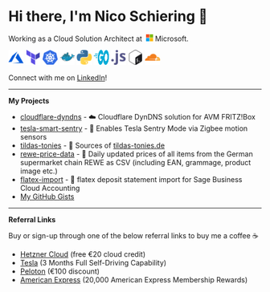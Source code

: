 # Hi there, I'm Nico Schiering 👋

Working as a Cloud Solution Architect at&nbsp;&nbsp;<img style="display: inline; height: 1em; width: auto;" src="/images/microsoft-icon.svg" alt="Microsoft" /> Microsoft.

<p>
    <img src="/images/microsoft_azure-icon.svg" alt="Azure" width="30" height="30" alt="Azure" />
    <img src="/images/terraformio-icon.svg" alt="Terraform" width="30" height="30" alt="Terraform" />
    <img src="/images/kubernetes-icon.svg" alt="Kubernetes" width="30" height="30" alt="Kubernetes" />
    <img src="/images/docker-icon.svg" alt="Docker" width="30" height="30" alt="Docker" />
    <img src="/images/python-icon.svg" alt="Python" width="30" height="30" alt="Python" />
    <img src="/images/golang-official.svg" alt="Go" width="30" height="30" alt="Go Icon" />
    <img src="/images/javascript-icon.svg" alt="Javascript" width="30" height="30" alt="Javascript" />
    <img src="/images/gnu_bash-icon.svg" alt="Bash" width="30" height="30" alt="Bash" />
    <img src="/images/cloudflare-icon.svg" alt="Cloudflare" width="30" height="30" alt="Cloudflare" />
    
</p>

Connect with me on [LinkedIn](https://www.linkedin.com/in/nico-schiering/)!

---

**My Projects**

- [cloudflare-dyndns](https://github.com/L480/cloudflare-dyndns) - ☁️ Cloudflare DynDNS solution for AVM FRITZ!Box
- [tesla-smart-sentry](https://github.com/L480/tesla-smart-sentry) - 🎥 Enables Tesla Sentry Mode via Zigbee motion sensors
- [tildas-tonies](https://github.com/L480/tildas-tonies) - 🎵 Sources of [tildas-tonies.de](https://tildas-tonies.de/)
- [rewe-price-data](https://github.com/L480/rewe-price-data) - 🏪 Daily updated prices of all items from the German supermarket chain REWE as CSV (including EAN, grammage, product image etc.)
- [flatex-import](https://github.com/L480/flatex-import) - 📒 flatex deposit statement import for Sage Business Cloud Accounting
- [My GitHub Gists](https://gist.github.com/L480)

---

**Referral Links**

Buy or sign-up through one of the below referral links to buy me a coffee ☕

- [Hetzner Cloud](https://hetzner.cloud/?ref=TAZaBLnvHG0A) (free €20 cloud credit)
- [Tesla](https://ts.la/nico752835) (3 Months Full Self-Driving Capability)
- [Peloton](https://account.onepeloton.de/referral/2964206e649048ff8ba2594f94d73abe?cfuList=bike&guestPassCode=MzVjYmYwMmFmYjFmNDBkM2EwYmQwNTliZDlkMTdmMjN8ZjgzMjE1YWU3MTA3NDU0YWI5Y2FiOTk3ZWM2NGM0YzE=) (€100 discount)
- [American Express](https://americanexpress.com/de-de/referral/nICOS8Y21) (20,000 American Express Membership Rewards)
